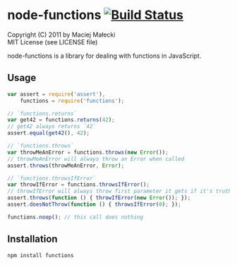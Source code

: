 # node-functions [![Build Status](https://secure.travis-ci.org/mmalecki/node-functions.png)](http://travis-ci.org/mmalecki/node-functions)
Copyright (C) 2011 by Maciej Małecki  
MIT License (see LICENSE file)

node-functions is a library for dealing with functions in JavaScript.

## Usage

```javascript
var assert = require('assert'),
    functions = require('functions');

// `functions.returns`
var get42 = functions.returns(42);
// get42 always returns `42`
assert.equal(get42(), 42);

// `functions.throws`
var throwMeAnError = functions.throws(new Error());
// throwMeAnError will always throw an Error when called
assert.throws(throwMeAnError, Error);

// `functions.throwsIfError`
var throwIfError = functions.throwsIfError();
// throwIfError will always throw first parameter it gets if it's truthy
assert.throws(function () { throwIfError(new Error()); });
assert.doesNotThrow(function () { throwsIfError(0); });

functions.noop(); // this call does nothing
```

## Installation

    npm install functions

